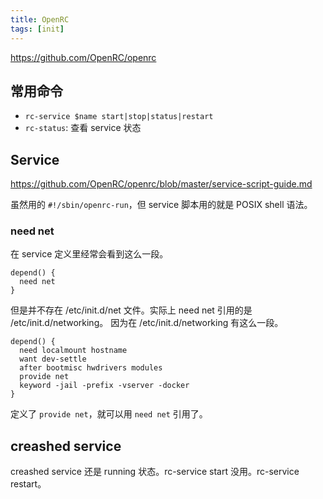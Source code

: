 ```yaml
---
title: OpenRC
tags: [init]
---
```



https://github.com/OpenRC/openrc

## 常用命令

- `rc-service $name start|stop|status|restart`
- `rc-status`: 查看 service 状态

## Service

https://github.com/OpenRC/openrc/blob/master/service-script-guide.md

虽然用的 `#!/sbin/openrc-run`，但 service 脚本用的就是 POSIX shell 语法。

### need net

在 service 定义里经常会看到这么一段。

```
depend() {
  need net
}
```

但是并不存在 /etc/init.d/net 文件。实际上 need net 引用的是 /etc/init.d/networking。
因为在 /etc/init.d/networking 有这么一段。

```
depend() {
  need localmount hostname
  want dev-settle
  after bootmisc hwdrivers modules
  provide net
  keyword -jail -prefix -vserver -docker
}
```

定义了 `provide net`，就可以用 `need net` 引用了。

## creashed service

creashed service 还是 running 状态。rc-service start 没用。rc-service restart。
